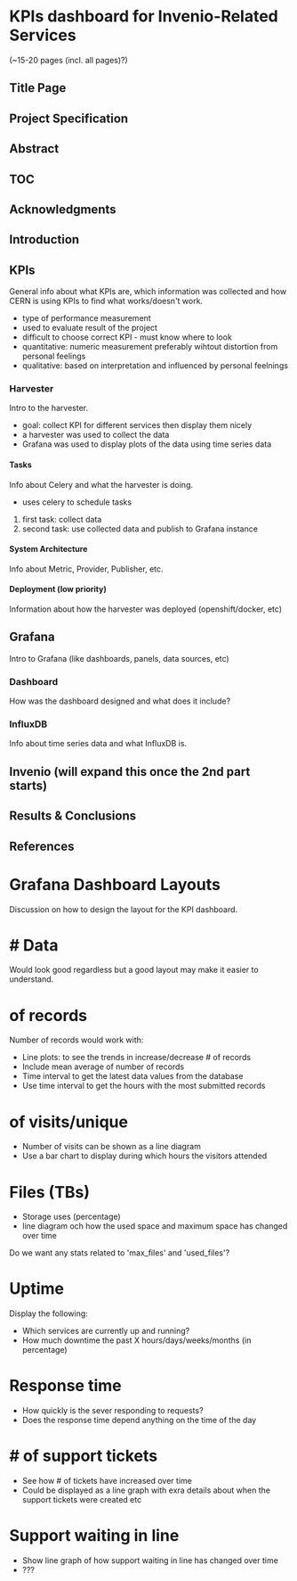 # KPIs dashboard for Invenio-Related Services

(~15-20 pages (incl. all pages)?)

## Title Page

## Project Specification
## Abstract

## TOC

## Acknowledgments
## Introduction

## KPIs

General info about what KPIs are, which information was collected and how CERN
is using KPIs to find what works/doesn't work.

* type of performance measurement
* used to evaluate result of the project
* difficult to choose correct KPI - must know where to look
* quantitative: numeric measurement preferably wihtout distortion from personal feelings
* qualitative: based on interpretation and influenced by personal feelnings

### Harvester

Intro to the harvester.

* goal: collect KPI for different services then display them nicely
* a harvester was used to collect the data
* Grafana was used to display plots of the data using time series data

#### Tasks

Info about Celery and what the harvester is doing.

* uses celery to schedule tasks
1. first task: collect data
2. second task: use collected data and publish to Grafana instance

#### System Architecture

Info about Metric, Provider, Publisher, etc.

#### Deployment (low priority)

Information about how the harvester was deployed (openshift/docker, etc)

## Grafana

Intro to Grafana (like dashboards, panels, data sources, etc)

### Dashboard

How was the dashboard designed and what does it include?

### InfluxDB

Info about time series data and what InfluxDB is.

## Invenio (will expand this once the 2nd part starts)

## Results & Conclusions
## References





# Grafana Dashboard Layouts

Discussion on how to design the layout for the KPI dashboard.

# # Data

Would look good regardless but a good layout may make it easier to understand.

# of records

Number of records would work with:

* Line plots: to see the trends in increase/decrease # of records
* Include mean average of number of records
* Time interval to get the latest data values from the database
* Use time interval to get the hours with the most submitted records

# of visits/unique

* Number of visits can be shown as a line diagram
* Use a bar chart to display during which hours the visitors attended

# Files (TBs)

* Storage uses (percentage)
* line diagram och how the used space and maximum space has changed over time

Do we want any stats related to 'max_files' and 'used_files'?

# Uptime

Display the following:
* Which services are currently up and running?
* How much downtime the past X hours/days/weeks/months (in percentage)

# Response time

* How quickly is the sever responding to requests?
* Does the response time depend anything on the time of the day

# # of support tickets

* See how # of tickets have increased over time
* Could be displayed as a line graph with exra details about when the support
tickets were created etc

# Support waiting in line

* Show line graph of how support waiting in line has changed over time
* ???
